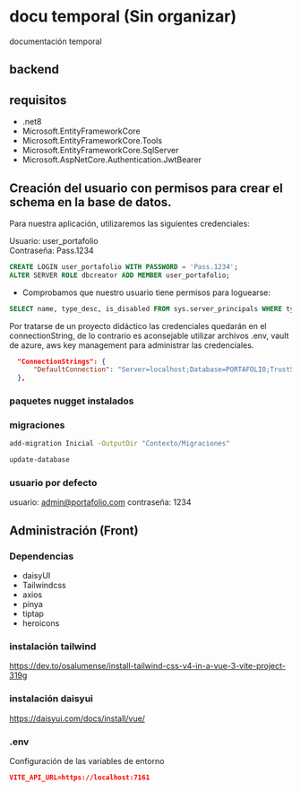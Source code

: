 # docu temporal (Sin organizar)
documentación temporal 

## backend

## requisitos
- .net8
- Microsoft.EntityFrameworkCore
- Microsoft.EntityFrameworkCore.Tools
- Microsoft.EntityFrameworkCore.SqlServer
- Microsoft.AspNetCore.Authentication.JwtBearer

## Creación del usuario con permisos para crear el schema en la base de datos.

Para nuestra aplicación, utilizaremos las siguientes credenciales:

Usuario: user_portafolio  
Contraseña: Pass.1234  


```sql
CREATE LOGIN user_portafolio WITH PASSWORD = 'Pass.1234';
ALTER SERVER ROLE dbcreator ADD MEMBER user_portafolio;
```
- Comprobamos que nuestro usuario tiene permisos para loguearse:

```sql
SELECT name, type_desc, is_disabled FROM sys.server_principals WHERE type_desc = 'SQL_LOGIN';
```

Por tratarse de un proyecto didáctico las credenciales quedarán en el connectionString, de lo contrario es aconsejable utilizar archivos .env, vault de azure, aws key management para administrar las credenciales.

```json
  "ConnectionStrings": {
      "DefaultConnection": "Server=localhost;Database=PORTAFOLIO;TrustServerCertificate=True; User Id=user_portafolio;Password=Pass.1234;"
  },
```

### paquetes nugget instalados

### migraciones

```bash
add-migration Inicial -OutputDir "Contexto/Migraciones"
```
```bash
update-database
```

### usuario por defecto
usuario: admin@portafolio.com
contraseña: 1234

## Administración (Front)

### Dependencias
- daisyUI
- Tailwindcss
- axios
- pinya
- tiptap
- heroicons

### instalación tailwind
https://dev.to/osalumense/install-tailwind-css-v4-in-a-vue-3-vite-project-319g
### instalación daisyui
https://daisyui.com/docs/install/vue/

### .env
Configuración de las variables de entorno
```json
VITE_API_URL=https://localhost:7161
```